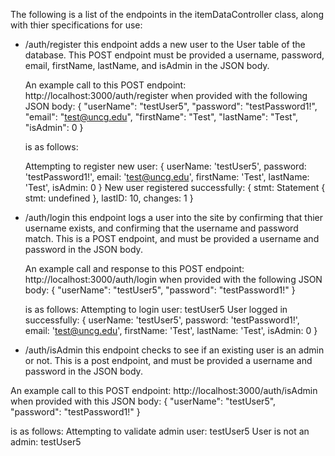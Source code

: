 The following is a list of the endpoints in the itemDataController class, along with thier specifications for use: 

- /auth/register
    this endpoint adds a new user to the User table of the database. This POST endpoint must be provided a username, password, email, firstName, lastName, and isAdmin in the JSON body.

    An example call to this POST endpoint: http://localhost:3000/auth/register when provided with the following JSON body:
        {
            "userName": "testUser5",
            "password": "testPassword1!",
            "email": "test@uncg.edu",
            "firstName": "Test",
            "lastName": "Test",
            "isAdmin": 0
        }

    is as follows:

    Attempting to register new user: {
    userName: 'testUser5',
    password: 'testPassword1!',
    email: 'test@uncg.edu',
    firstName: 'Test',
    lastName: 'Test',
    isAdmin: 0
    }
    New user registered successfully: { stmt: Statement { stmt: undefined }, lastID:
    10, changes: 1 }

- /auth/login
    this endpoint logs a user into the site by confirming that thier username exists, and confirming that the username and password match. This is a POST endpoint, and must be provided a username and password in the JSON body. 

    An example call and response to this POST endpoint: http://localhost:3000/auth/login when provided with the following JSON body:
        {
            "userName": "testUser5",
            "password": "testPassword1!"
        }

    is as follows: 
    Attempting to login user: testUser5
    User logged in successfully: {
    userName: 'testUser5',
    password: 'testPassword1!',
    email: 'test@uncg.edu',
    firstName: 'Test',
    lastName: 'Test',
    isAdmin: 0
    }

- /auth/isAdmin
this endpoint checks to see if an existing user is an admin or not. This is a post endpoint, and must be provided a username and password in the JSON body. 

An example call to this POST endpoint: http://localhost:3000/auth/isAdmin when provided with this JSON body:
    {
        "userName": "testUser5",
        "password": "testPassword1!"
    }

is as follows:
Attempting to validate admin user:  testUser5
User is not an admin: testUser5


